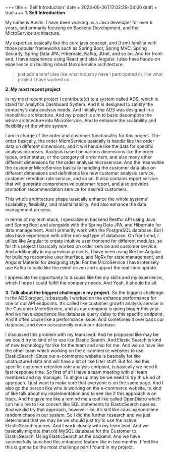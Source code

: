 +++
title = 'Self Introduction'
date = 2024-06-26T17:02:29-04:00
draft = true
+++
**1. Self Introduction**

My name is Austin. I have been working as a Java developer for over 6 years, and primarily focusing on Backend Development, and the MicroService architecture.

My expertise basically like the core java concept,
and (I am) familiar with those popular frameworks such as Spring Boot, Spring MVC, Spring Security, Spring Data JPA, Hibernate, Kafka, JUnit, and so on.
And for front-end, I have experience using React and also Angular.
I also have hands-on experience on building robust MicroService architecture.
> just add a brief idea like what industry have I participated in. like what project I have worked on.

**2. My most recent project**

In my most recent project I contribute(d) to a system called ADS, which is stand for Analytics Dashboard System.
And it is designed to satisfy the company’s data analysis needs. 
And Initially the ADS was designed in a monolithic architecture. 
And my project is aim to basic decompose the whole architecture into MicroService. 
And to enhance the scalability and flexibility of the whole system.

I am in charge of the order and customer functionality for this project. 
The order basically, the order MicroService basically is handle like the order data on different dimensions, and it will handle like the data for specific analysis purposes. Analysis based on various dimensions like the order types, order status, or the category of order item, and also many other different dimensions for the order analysis microservice.
And the meanwhile the customer MicroService basically handling the customer data also on different dimensions and definitions like new customer analysis service, customer retention rate service, and so on. 
It also contains report service that will generate comprehensive customer report, and also provides promotion recommendation service for desired customers.

This whole architecture shape basically enhance the whole systems’ scalability, flexibility, and maintainability. 
And also enhance the data management process.

In terms of my tech stack, I specialize in backend Restful API using Java and Spring Boot and alongside with the Spring Data JPA, and Hibernate for data management. 
And I primarily work with the PostgreSQL database. But I also have experience with other non-sql type of database. 
On front-end, I utilize like Angular to create intuitive user frontend for different modules, so for this project I basically worked on order service and customer service. 
And additionally in my previous projects, I have been using like the Angular for building responsive user interface, and NgRx for state management, and Angular Material for designing style. 
For the MicroService I have intensely use Kafka to build like the event driven and support the real-time update.

I appreciate the opportunity to discuss like the my skills and my experience, which I hope I could fulfill the company needs. And Yeah, it should be all.

**3. Talk about the biggest challenge in my project.**
So the biggest challenge in the ADS project, is basically I worked on the enhance performance for one of our API endpoints. It’s called like customer growth analysis service in the Customer MicroService, and as our company is going bigger this year. And we have experience like database query delay to this specific endpoint. And it often cause like a performance issue. And sometimes it overloads our database, and even occasionally crash our database.

I discussed this problem with my team lead. And he proposed like may be we could try to kind of to use like Elastic Search. And Elastic Search is kind of new technology for like for the team and also for me. And we do have like the other team which working on the e-commerce websites to use ElasticSearch. Since our e-commerce website is basically for like unstructured data and will have a lot of like filter stuff. But for like this specific customer retention rate analysis endpoint, is basically we need it fast response time. So first of all I have a team meeting with all team members and my manager. To aligns up may be we need to try this kind of approach. I just want to make sure that everyone is on the same page. And I also go the person like who is working on the e-commerce website, to kind of like talk about my implementation and to see like if this approach is on track. And he gave me like a remind me a tool like called OpenDistro which can help me to like convert like SQL statements to ElasticSearch queries. And we did try that approach, however like, it’s still like causing sometime random chaos in our system. So I did the further research and we just determined that we may be we should just try to use the native ElasticSearch queries. And I work closely with my team lead. And we basically migrate that old MySQL database for the Customer to ElasticSearch. Using ElasticSearch as the backend. And we have successfully launched this enhanced feature like in two months. I feel like this is gonna be the most challenge part I found in my project. 
